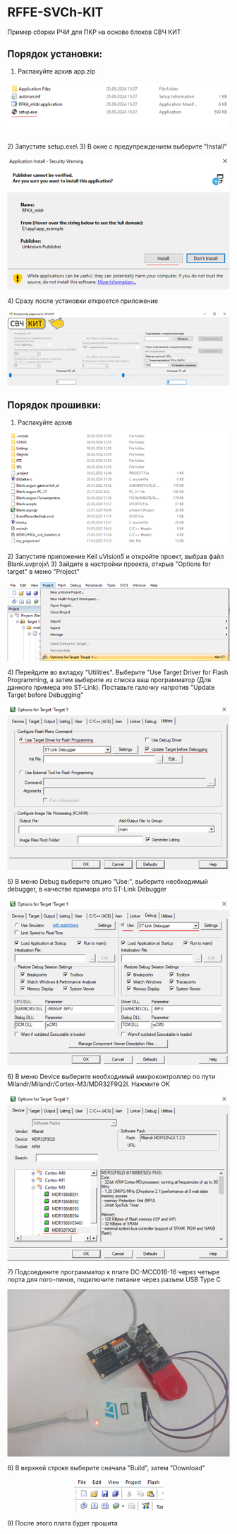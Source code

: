 # RFFE-SVCh-KIT
Пример сборки РЧИ для ПКР на основе блоков СВЧ КИТ


## Порядок установки:
1) Распакуйте архив app.zip
<p align="center">
  <img width="" height="" src="/media/app install.png">
</p>
2) Запустите setup.exe\
3) В окне с предупреждением выберите "Install"
<p align="center">
  <img width="" height="" src="/media/app install2.png">
</p>
4) Сразу после установки откроется приложение
<p align="center">
  <img width="" height="" src="/media/app install3.png">
</p>


## Порядок прошивки:
1) Распакуйте архив 
<p align="center">
  <img width="" height="" src="/media/firmware.png">
</p>
2) Запустите приложение Keil uVision5 и откройте проект, выбрав файл Blank.uvprojx\
3) Зайдите в настройки проекта, открыв "Options for target" в меню "Project" 
 <p align="center">
  <img width="" height="" src="/media/firmware2.png">
</p>
4) Перейдите во вкладку "Utilities". Выберите "Use Target Driver for Flash Programming, а затем выберите из списка ваш программатор (Для данного примера это ST-Link). Поставьте галочку напротив "Update Target before Debugging"
 <p align="center">
  <img width="" height="" src="/media/firmware4.png">
</p>
5) В меню Debug выберите опцию "Use:", выберите необходимый debugger, в качестве примера это ST-Link Debugger
 <p align="center">
  <img width="" height="" src="/media/firmware6.png">
</p>
6) В меню Device выберите необходимый микроконтроллер по пути Milandr/Milandr/Cortex-M3/MDR32F9Q2I. Нажмите OK
 <p align="center">
  <img width="" height="" src="/media/firmware5.png">
</p>
7) Подсоедините программатор к плате DC-MCC01B-16 через четыре порта для пого-пинов, подключите питание через разъем USB Type C
<p align="center">
  <img width="" height="" src="/media/firmware2.jpg">
</p>
8) В верхней строке выберите сначала "Build", затем "Download"
 <p align="center">
  <img width="" height="" src="/media/firmware3.png">
</p>
9) После этого плата будет прошита
